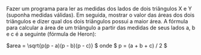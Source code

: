 Fazer um programa para ler as medidas dos lados de dois triângulos X e Y (suponha medidas válidas). Em seguida, 
mostrar o valor das áreas dos dois triângulos e dizer qual dos dois triângulos possui a maior área.
A fórmula para calcular a área de um triângulo a partir das medidas de seus lados a, b e c é a seguinte (fórmula de Heron):

$area = \sqrt{p(p - a)(p - b)(p - c)} $ onde $ p = (a + b + c) / 2 $
